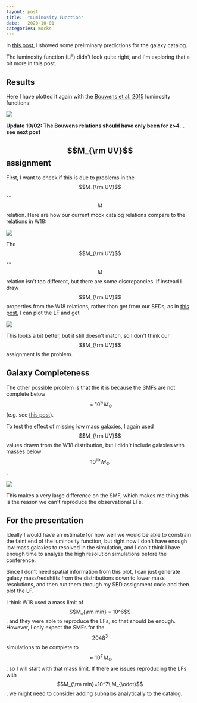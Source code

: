 ```yaml
---
layout: post
title:  "Luminosity Function"
date:   2020-10-01
categories: mocks
---
```





In <a href="https://ndrakos.github.io/blog/mocks/Mock_Catalog_Detection_Predictions/">this post</a>, I showed some preliminary predictions for the galaxy catalog.

The luminosity function (LF) didn't look quite right, and I'm exploring that a bit more in this post.


## Results


Here I have plotted it again with the <a href="https://ui.adsabs.harvard.edu/abs/2015ApJ...803...34B/abstract">Bouwens et al. 2015</a> luminosity functions:

<img src="{{ site.baseurl }}/assets/plots/20201001_LF.png">

**Update 10/02: The Bouwens relations should have only been for z>4... see next post**

## $$M_{\rm UV}$$ assignment

First, I want to check if this is due to problems in the $$M_{\rm UV}$$--$$M$$ relation. Here are how our current mock catalog relations compare to the relations in W18:

<img src="{{ site.baseurl }}/assets/plots/20200929_MUV.png">

The $$M_{\rm UV}$$--$$M$$ relation isn't too different, but there are some discrepancies. If instead I draw $$M_{\rm UV}$$ properties from the W18 relations, rather than get from our SEDs, as in <a href="https://ndrakos.github.io/blog/mocks/Integrated_Galaxy_Properties/">this post</a>, I can plot the LF and get

<img src="{{ site.baseurl }}/assets/plots/20201001_LF2.png">

This looks a bit better, but it still doesn't match, so I don't think our $$M_{\rm UV}$$ assignment is the problem.

## Galaxy Completeness

The other possible problem is that the it is because the SMFs are not complete below $$\approx 10^9\,M_{\odot}$$ (e.g. see <a href="https://ndrakos.github.io/blog/mocks/LightCone_Abundance_Matching/">this post</a>).

To test the effect of missing low mass galaxies, I again used $$M_{\rm UV}$$ values drawn from the W18 distribution, but I didn't include galaxies with masses below $$10^{10}\,M_{\odot}$$.

<img src="{{ site.baseurl }}/assets/plots/20201001_LF3.png">

This makes a very large difference on the SMF, which makes me thing this is the reason we can't reproduce the observational LFs.

## For the presentation

Ideally I would have an estimate for how well we would be able to constrain the faint end of the luminosity function, but right now I don't have enough low mass galaxies to resolved in the simulation, and I don't think I have enough time to analyze the high resolution simulations before the conference.

Since I don't need spatial information from this plot, I can just generate galaxy mass/redshifts from the distributions down to lower mass resolutions, and then run them through my SED assignment code and then plot the LF.

I think W18 used a mass limit of $$M_{\rm min} = 10^6$$, and they were able to reproduce the LFs, so that should be enough. However, I only expect the SMFs for the $$2048^3$$ simulations to be complete to $$\approx 10^7\,M_{\odot}$$, so I will start with that mass limit. If there are issues reproducing the LFs with $$M_{\rm min}=10^7\,M_{\odot}$$, we might need to consider adding subhalos analytically to the catalog.

